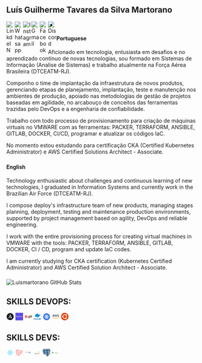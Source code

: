 ## Luís Guilherme Tavares da Silva Martorano <a target="_blank" href="https://www.linkedin.com/in/luis-guilherme-martorano-357a4a200/">
  <img align="left" alt="LinkdeIN" width="22px" src="https://cdn.jsdelivr.net/npm/simple-icons@v3/icons/linkedin.svg" />
</a>
<a target="_blank" href="https://api.whatsapp.com/send?phone=55821988192403">
  <img align="left" alt="Whatsapp" width="22px" src="https://cdn.jsdelivr.net/npm/simple-icons@v3/icons/whatsapp.svg" />
</a>
<a target="_blank" href="https://www.instagram.com/luismartorano/">
  <img align="left" alt="Instagram" width="22px" src="https://cdn.jsdelivr.net/npm/simple-icons@v3/icons/instagram.svg" />
</a>
<a target="_blank" href="mailto:luismartorano@gmail.com">
  <img align="left" alt="Gmail" width="22px" src="https://cdn.jsdelivr.net/npm/simple-icons@v3/icons/gmail.svg" />
</a>
<a target="_blank" href="https://www.facebook.com/luismartorano">
  <img align="left" alt="Facebook" width="22px" src="https://cdn.jsdelivr.net/npm/simple-icons@v3/icons/facebook.svg" />
</a>
<a target="_blank" href="luismartorano#7211">
  <img align="left" alt="Discord" width="22px" src="https://cdn.jsdelivr.net/npm/simple-icons@v3/icons/discord.svg" />
</a>

*
#### Portuguese

Aficionado em tecnologia, entusiasta em desafios e no aprendizado contínuo de novas tecnologias, sou formado em Sistemas de Informação (Analise de Sistemas) e trabalho atualmente na Força Aérea Brasileira (DTCEATM-RJ).

Componho o time de implantação da infraestrutura de novos produtos, gerenciando etapas de planejamento, implantação, teste e manutenção nos ambientes de produção, apoiado nas metodologias de gestão de projetos baseadas em agilidade, no arcabouço de conceitos das ferramentas trazidas pelo DevOps e a engenharia de confiabilidade.

Trabalho com todo processo de provisionamento para criação de máquinas virtuais no VMWARE com as ferramentas: PACKER, TERRAFORM, ANSIBLE, GITLAB, DOCKER,  CI/CD, programar e atualizar os códigos IaC.

No momento estou estudando para certificação CKA (Certified Kubernetes Administrator) e AWS Certified Solutions Architect - Associate.

###  


#### English

Technology enthusiastic about challenges and continuous learning of new technologies, I graduated in Information Systems and currently work in the Brazilian Air Force (DTCEATM-RJ).

I compose deploy's infrastructure team of new products, managing stages planning, deployment, testing and maintenance production environments, supported by project management based on agility, DevOps and reliable engineering.

I work with the entire provisioning process for creating virtual machines in VMWARE with the tools: PACKER, TERRAFORM, ANSIBLE, GITLAB, DOCKER, CI / CD, program and update IaC codes.

I am currently studying for CKA certification (Kubernetes Certified Administrator) and AWS Certified Solution Architect - Associate.

###  

![Luismartorano GitHub Stats](https://github-readme-stats.vercel.app/api?username=luismartorano&show_icons=true)

###  

## SKILLS DEVOPS:

<code><img height="20" src="https://raw.githubusercontent.com/github/explore/80688e429a7d4ef2fca1e82350fe8e3517d3494d/topics/ansible/ansible.png"></code>
<code><img height="20" src="https://raw.githubusercontent.com/github/explore/80688e429a7d4ef2fca1e82350fe8e3517d3494d/topics/terraform/terraform.png"></code>
<code><img height="20" src="https://raw.githubusercontent.com/github/explore/80688e429a7d4ef2fca1e82350fe8e3517d3494d/topics/git/git.png"></code>
<code><img height="20" src="https://raw.githubusercontent.com/github/explore/80688e429a7d4ef2fca1e82350fe8e3517d3494d/topics/docker/docker.png"></code>
<code><img height="20" src="https://raw.githubusercontent.com/github/explore/80688e429a7d4ef2fca1e82350fe8e3517d3494d/topics/kubernetes/kubernetes.png"></code>
<code><img height="20" src="https://raw.githubusercontent.com/github/explore/80688e429a7d4ef2fca1e82350fe8e3517d3494d/topics/aws/aws.png"></code>
<code><img height="20" src="https://raw.githubusercontent.com/github/explore/80688e429a7d4ef2fca1e82350fe8e3517d3494d/topics/ubuntu/ubuntu.png"></code>


## SKILLS DEVS:

<code><img height="20" src="https://raw.githubusercontent.com/github/explore/80688e429a7d4ef2fca1e82350fe8e3517d3494d/topics/react/react.png"></code>
<code><img height="20" src="https://raw.githubusercontent.com/github/explore/80688e429a7d4ef2fca1e82350fe8e3517d3494d/topics/laravel/laravel.png"></code>
<code><img height="20" src="https://raw.githubusercontent.com/github/explore/80688e429a7d4ef2fca1e82350fe8e3517d3494d/topics/java/java.png"></code>
<code><img height="20" src="https://raw.githubusercontent.com/github/explore/80688e429a7d4ef2fca1e82350fe8e3517d3494d/topics/mysql/mysql.png"></code>
<code><img height="20" src="https://raw.githubusercontent.com/github/explore/80688e429a7d4ef2fca1e82350fe8e3517d3494d/topics/postgresql/postgresql.png"></code>
<code><img height="20" src="https://raw.githubusercontent.com/github/explore/80688e429a7d4ef2fca1e82350fe8e3517d3494d/topics/mongodb/mongodb.png"></code>





